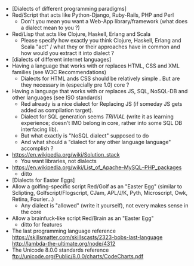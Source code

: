 * [Dialects of different programming paradigms]
* Red/Script that acts like Python-Django, Ruby-Rails, PHP and Perl
    * Don't you mean you want a Web-App library/framework (what does a dialect mean to you ?)
* Red/Lisp that acts like Clojure, Haskell, Erlang and Scala
    * Please specify how exactly you think Clojure, Haskell, Erlang and Scala "act" / what they or their approaches have in common and how would you extract it into dialect ?
* [dialects of different internet languages]
* Having a language that works with or replaces HTML, CSS and XML families (see W3C Recommendations)
    * Dialects for HTML ands CSS should be relatively simple . But are they necessary in (especially pre 1.0) core ?
* Having a language that works with or replaces JS, SQL, NoSQL-DB and other languages (see ISO standards) 
    * Red already is a nice dialect for Replacing JS (if someday JS gets added as compilation target).
    * Dialect for SQL generation seems _TRIVIAL_ (write it as learning experience; doesn't IMO belong in core, rather into some SQL DB interfacing lib).
    * But what exactly is "NoSQL dialect" supposed to do
    * And what should a "dialect for any other language language" accomplish ?
* https://en.wikipedia.org/wiki/Solution_stack
    * You want libraries, not dialects
* https://en.wikipedia.org/wiki/List_of_Apache–MySQL–PHP_packages
    * ditto
* [Dialects for Easter Eggs]
* Allow a golfing-specific script Red/Golf as an "Easter Egg" (similar to Sclipting, Golfscript/Flogscript, CJam, APL/J/K, Pyth, Microscript, Owk, Retina, Fourier...)
    * Any dialect is "allowed" (write it yourself), not every makes sense in the core
* Allow a brainfuck-like script Red/Brain as an "Easter Egg"
    * ditto for features
* The last programming language reference https://skillsmatter.com/skillscasts/2323-bobs-last-language http://lambda-the-ultimate.org/node/4312
* The Unicode 8.0.0 standards reference ftp://unicode.org/Public/8.0.0/charts/CodeCharts.pdf